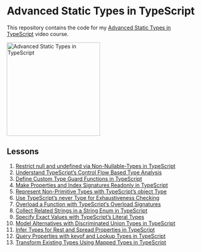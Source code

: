 # Advanced Static Types in TypeScript

This repository contains the code for my [Advanced Static Types in TypeScript](https://egghead.io/courses/advanced-static-types-in-typescript) video course.

<a href="https://egghead.io/courses/advanced-static-types-in-typescript" title="Advanced Static Types in TypeScript"><img src="https://raw.githubusercontent.com/mariusschulz/egghead-advanced-typescript/master/course-artwork.png" alt="Advanced Static Types in TypeScript" width="250" height="250" /></a>

## Lessons

1. [Restrict null and undefined via Non-Nullable-Types in TypeScript](https://egghead.io/lessons/typescript-restrict-null-and-undefined-via-non-nullable-types-in-typescript)
2. [Understand TypeScript’s Control Flow Based Type Analysis](https://egghead.io/lessons/typescript-understand-typescript-s-control-flow-based-type-analysis)
3. [Define Custom Type Guard Functions in TypeScript](https://egghead.io/lessons/typescript-define-custom-type-guard-functions-in-typescript)
4. [Make Properties and Index Signatures Readonly in TypeScript](https://egghead.io/lessons/typescript-make-properties-and-index-signatures-readonly-in-typescript)
5. [Represent Non-Primitive Types with TypeScript’s object Type](https://egghead.io/lessons/typescript-represent-non-primitive-types-with-typescript-s-object-type)
6. [Use TypeScript’s never Type for Exhaustiveness Checking](https://egghead.io/lessons/typescript-use-typescript-s-never-type-for-exhaustiveness-checking)
7. [Overload a Function with TypeScript’s Overload Signatures](https://egghead.io/lessons/typescript-overload-a-function-with-typescript-s-overload-signatures)
8. [Collect Related Strings in a String Enum in TypeScript](https://egghead.io/lessons/typescript-collect-related-strings-in-a-string-enum-in-typescript)
9. [Specify Exact Values with TypeScript’s Literal Types](https://egghead.io/lessons/typescript-specify-exact-values-with-typescript-s-literal-types)
10. [Model Alternatives with Discriminated Union Types in TypeScript](https://egghead.io/lessons/typescript-model-alternatives-with-discriminated-union-types-in-typescript)
11. [Infer Types for Rest and Spread Properties in TypeScript](https://egghead.io/lessons/typescript-infer-types-for-rest-and-spread-properties-in-typescript)
12. [Query Properties with keyof and Lookup Types in TypeScript](https://egghead.io/lessons/typescript-query-properties-with-keyof-and-lookup-types-in-typescript)
13. [Transform Existing Types Using Mapped Types in TypeScript](https://egghead.io/lessons/typescript-transform-existing-types-using-mapped-types-in-typescript)
